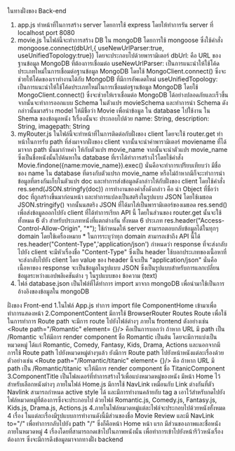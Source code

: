 ในทางฝั่งของ Back-end
1. app.js ทำหน้าที่ในการสร้าง server โดยการใช้ express โดยให้ทำการรัน server ที่ localhost port 8080 
2. movie.js ในไฟล์นี้จะทำการสร้าง DB ใน mongoDB โดยการใช้ mongoose ซึ่งใช้คำสั่ง mongoose.connect(dbUrl,{
    useNewUrlParser:true,
    useUnifiedTopology:true}) 
    โดยจะประกอบไปด้วยพารามิเตอร์ dbUrl: คือ URL ของฐานข้อมูล MongoDB ที่ต้องการเชื่อมต่อ 
    useNewUrlParser: เป็นการแนะนำให้ใช้โค้ดประเภทใหม่ในการเชื่อมต่อฐานข้อมูล MongoDB โดยใช้ MongoClient.connect() ซึ่งจะช่วยให้โค้ดของเราทำงานได้กับ MongoDB ที่มีการอัพเดตใหม่
    useUnifiedTopology: เป็นการแนะนำให้ใช้โค้ดประเภทใหม่ในการเชื่อมต่อฐานข้อมูล MongoDB โดยใช้ MongoClient.connect() ซึ่งจะช่วยให้เราเชื่อมต่อ MongoDB ได้อย่างปลอดภัยและเร็วขึ้น
   จากนั้นจะทำการออกแบบ Schema ในตัวแปร movieSchema และทำการนำ Schema ดังกล่าวนั้นมาสร้าง model ให้มีชื่อว่า      Movie เพื่อนำข้อมูล    ใน database ไปใช้งาน ใน Shema ของข้อมูลหนัง 1เรื่องนั้นจะ    ประกอบไปด้วย name: String, description: String, imagepath: String 
3. myRouter.js ในไฟล์นี้จะทำหน้าที่ในการติดต่อกับฝั่งของ client โดยจะใช้ router.get ทำหน้าในการรับ path ที่ส่งมาจากฝั่งของ client จากนั้นจะนำค่าพารามิเตอร์ moviename ที่ได้มาจาก path นั้นมากำหค่า
   ให้กับตัวแปร movie_name จากนั้นจะนำตัวแปร movie_name ซึ่งเป็นชื่อหนังนั้นไปค้นหาใน database ที่เราได้ทำการสร้างไว้โดยใช้คำสั่ง Movie.findone({name:movie_name}).exec() นั่นคือจะทำการเปรียบเทียบว่า    มีชื่อของ name ใน database ที่ตรงกับตัวแปรก movie_name หรือไม่ถ้าหากมีก็จะะทำการนำข้อมูลที่ตรงกันเก็บในตัวแปร doc และทำการส่งข้อมูลดังกล่าวให้กับฝั่งของ client โดยใช้คำสั่ง                            res.send(JSON.stringfy(doc)) การทำงานของคำสั่งดังกล่าว คือ นำ Object ที่ชื่อว่า doc ที่ถูกสร้างขึ้นมาก่อนหน้า และทำการแปลงเป็นสตริงในรูปแบบ JSON โดยใช้เมธอด JSON.stringify() 
   จากนั้นนสตริง JSON ที่ได้มาใส่เป็นพารามิเตอร์ของเมธอด res.send() เพื่อส่งข้อมูลออกไปยัง client ที่ได้ทำการเรียก API นี้ โดยในส่วนของ router.get นั้นจะใช้ทั้งหมด 6 ตัว สำหรับประเภทหนังที่แตกต่างกัน      ทั้งหมด 6 ประเภท
   res.header("Access-Control-Allow-Origin", "*"); ใช้กำหนดให้ server สามารถตอบกลับข้อมูลได้ในทุกๆ domain โดยใช้เครื่องหมาย * ในการระบุว่าทุก domain สามารถเข้าถึง API นี้ได้
   res.header("Content-Type",'application/json') กำหนดว่า response ที่จะส่งกลับไปยัง client จะมีหัวเรื่องชื่อ "Content-Type" ซึ่งเป็น header ใช้บอกประเภทของเนื้อหาที่จะส่งกลับไปยัง client        โดย value ของ header นี้จะเป็น "application/json" นั่นคือเนื้อหาของ response จะเป็นข้อมูลในรูปแบบ JSON ซึ่งเป็นรูปแบบสำหรับการแลกเปลี่ยนข้อมูลระหว่างแอปพลิเคชันต่าง ๆ ในรูปแบบของ                ข้อความ (text)
 4. ไฟล์ database.json เป็นไฟล์ที่ได้ทำการ import มาจาก mongoDB เพื่อนำมาใช้เป็นการอ้างอิงของข้อมูลใน mongoDB
 
 
 ฝั่งของ Front-end
 1.ในไฟล์ App.js ทำการ import file ComponentHome เข้ามาเพื่อทำการแสดงหน้า 
 2.ComponentContent มีการใช้ BrowserRouter Routes Route เพื่อใช้ในการทำการ Route path จะมีการ route ไปยังไฟล์ต่างๆ ภายใน frontend ตังอย่างเช่น <Route path="/Romantic" element=            {<Romantic />}/> คือเป็นการบอกว่า ถ้าหาก URL มี path เป็น /Romantic จะให้มีการ render component ชื่อ Romantic เป็นต้น โดยจะมีการแบ่งเป็นหมวดหมู่ ได้แก่ Romantic, Comedy, Fantasy, Kids,    Drama, Actions และนอกจากมีการใช้ Route path ไปยังหมวดหมู่ต่างๆแล้ว ยังมีการ Route path ไปยังหน้าหนังแต่ละเรื่องด้วย ตัวอย่างเช่น <Route path="/Romantic/titanic" element=                    {<TitanicComponent/>}/> คือ ถ้าหาก URL มี path เป็น /Romantic/titanic จะให้มีการ render component ชื่อ TitanicComponent
 3.ComponentTitle เป็นโฟลเดอร์ที่ทำการสร้างไว้เพื่อแบ่งหมวดหมู่ของหนัง มีหน้า Home ไว้สำหรับเลือกหนังต่างๆ ภายในไฟล์ Home.js มีการใช้ NavLink เหมือนกับ Link ต่างกันที่ตัว Navlink สามารถกำหนด active    style ได้ และมีการทำงานคล้ายกับ tag a เอาไว้สำหรับกดไปยังไฟล์หมวดหมู่ที่ต้องการซึ่งจะประกอบไป    ด้วยไฟล์ Romantic.js, Comedy.js, Fantasy.js, Kids.js, Drama.js, Actions.js
 4.ภายในไฟล์หมวดหมู่แต่ละไฟล์จะประกอบไปด้วยหนังทั้งหมด 4 เรื่อง ในแต่ละเรื่องมีรูปแบบการทำงานดังนี้มีส่วนของชื่อ Movie Review และมี NavLink to="/" เพื่อทำการกลับไปยัง path "/" ซึ่งก็คือหน้า Home หน้า    แรก มีส่วนของภาพและชื่อหนังภายในหมวดหมู่ 4 เรื่องโดยที่สามารถกดเข้าไปในภาพหนังนั้น เพื่อทำการเข้าไปยังหน้ารีวิวหนังเรื่องต้องการ ซึ่งจะมีการดึงข้อมูลมาจากทางฝั่ง backend
 
